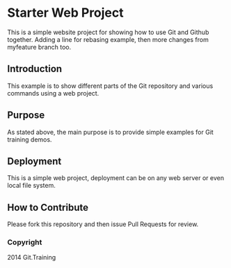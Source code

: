 # Starter Web Project

This is a simple website project for
showing how to use Git and Github together. Adding a line for rebasing example, then more changes from myfeature branch too.

## Introduction

This example is to show different parts
of the Git repository and various commands
using a web project.

## Purpose

As stated above, the main purpose is to 
provide simple examples for Git training
demos.

## Deployment

This is a simple web project, deployment
can be on any web server or even local
file system.

## How to Contribute

Please fork this repository and then issue Pull Requests for review.

### Copyright

2014 Git.Training
